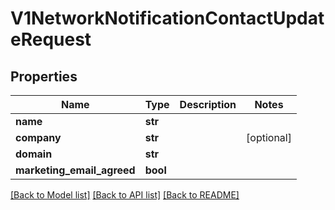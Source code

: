 # V1NetworkNotificationContactUpdateRequest

## Properties
Name | Type | Description | Notes
------------ | ------------- | ------------- | -------------
**name** | **str** |  | 
**company** | **str** |  | [optional] 
**domain** | **str** |  | 
**marketing_email_agreed** | **bool** |  | 

[[Back to Model list]](../README.md#documentation-for-models) [[Back to API list]](../README.md#documentation-for-api-endpoints) [[Back to README]](../README.md)

